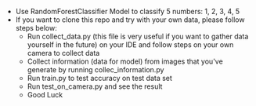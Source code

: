 - Use RandomForestClassifier Model to classify 5 numbers: 1, 2, 3, 4, 5
- If you want to clone this repo and try with your own data, please follow steps below:
  - Run collect_data.py (this file is very useful if you want to gather data yourself in the future) on your IDE and follow steps on your own camera to collect data
  - Collect information (data for model) from images that you've generate by running collec_information.py
  - Run train.py to test accuracy on test data set
  - Run test_on_camera.py and see the result
  - Good Luck
